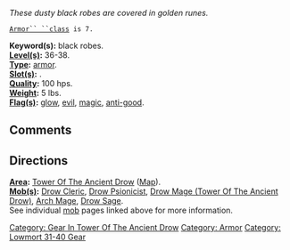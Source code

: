 *These dusty black robes are covered in golden runes.*

[`Armor`` ``class`](Armor_Values.md "wikilink")` is 7.`

**Keyword(s):** black robes.  
**[Level(s)](Object_Level.md "wikilink"):** 36-38.  
**[Type](:Category:_Object_Types.md "wikilink"):**
[armor](:Category:_Armor.md "wikilink").  
**[Slot(s)](Object_Slots.md "wikilink"):** <worn about body>.  
**[Quality](Object_Quality.md "wikilink"):** 100 hps.  
**[Weight](Object_Weight.md "wikilink"):** 5 lbs.  
**[Flag(s)](:Category:_Object_Flags.md "wikilink"):**
[glow](Glow_Flag.md "wikilink"), [evil](Evil_Flag.md "wikilink"),
[magic](Magic_Flag.md "wikilink"),
[anti-good](Anti-Good_Flag.md "wikilink").  

## Comments

## Directions

**[Area](:Category:_Areas.md "wikilink"):** [Tower Of The Ancient
Drow](:Category:_Tower_Of_The_Ancient_Drow.md "wikilink")
([Map](Tower_Of_The_Ancient_Drow_Map.md "wikilink")).  
**[Mob(s)](:Category:_Mobs.md "wikilink"):** [Drow
Cleric](Drow_Cleric "wikilink"), [Drow
Psionicist](Drow_Psionicist "wikilink"), [Drow Mage (Tower Of The
Ancient Drow)](Drow_Mage_(Tower_Of_The_Ancient_Drow) "wikilink"), [Arch
Mage](Arch_Mage "wikilink"), [Drow Sage](Drow_Sage "wikilink").  
See individual [mob](:Category:_Mobs.md "wikilink") pages linked above
for more information.  

[Category: Gear In Tower Of The Ancient
Drow](Category:_Gear_In_Tower_Of_The_Ancient_Drow "wikilink") [Category:
Armor](Category:_Armor "wikilink") [Category: Lowmort 31-40
Gear](Category:_Lowmort_31-40_Gear "wikilink")
